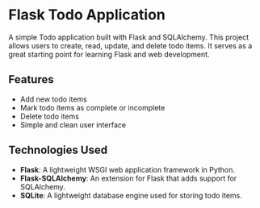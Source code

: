 # Flask Todo Application

A simple Todo application built with Flask and SQLAlchemy. This project allows users to create, read, update, and delete todo items. It serves as a great starting point for learning Flask and web development.

## Features

- Add new todo items
- Mark todo items as complete or incomplete
- Delete todo items
- Simple and clean user interface

## Technologies Used

- **Flask**: A lightweight WSGI web application framework in Python.
- **Flask-SQLAlchemy**: An extension for Flask that adds support for SQLAlchemy.
- **SQLite**: A lightweight database engine used for storing todo items.
